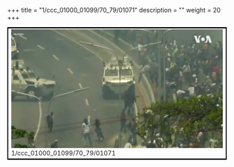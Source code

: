 +++
title = "1/ccc_01000_01099/70_79/01071"
description = ""
weight = 20
+++

<table style="border:2px solid black;max-width:800px;max-height:800px;" 
><tr><td>
<img class="center-fit-jpg"
src="/jpg_/aaa_20190430_NxaOmWaI8sI_01070.jpg">
1/ccc_01000_01099/70_79/01071
</img></td></tr></table>
